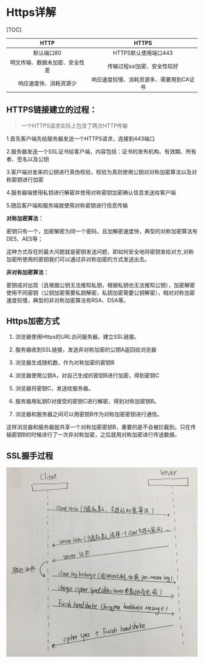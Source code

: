 # Https详解

[TOC]

|              HTTP              |                  HTTPS                   |
| :----------------------------: | :--------------------------------------: |
|           默认端口80           |           HTTPS默认使用端口443           |
| 明文传输、数据未加密、安全性差 |       传输过程ssl加密、安全性较好        |
|     响应速度快、消耗资源少     | 响应速度较慢、消耗资源多、需要用到CA证书 |





## HTTPS链接建立的过程：

> 一个HTTPS请求实际上包含了两次HTTP传输

 1.首先客户端先给服务器发送一个HTTPS请求，连接到443端口

 2.服务器发送一个SSL证书给客户端，内容包括：证书的发布机构、有效期、所有者、签名以及公钥

 3.客户端对发来的公钥进行真伪校验，校验为真则使用公钥对对称加密算法以及对称密钥进行加密

 4.服务器端使用私钥进行解密并使用对称密钥加密确认信息发送给客户端

 5.随后客户端和服务端就使用对称密钥进行信息传输

 **对称加密算法：**

 密钥只有一个，加密解密为同一个密码，且加解密速度快，典型的对称加密算法有DES、AES等；

这种方式存在的最大问题就是密钥发送问题，即如何安全地将密钥发给对方,对称加密所使用的密钥我们可以通过非对称加密的方式发送出去。

 **非对称加密算法：**

密钥成对出现（且根据公钥无法推知私钥，根据私钥也无法推知公钥），加密解密使用不同密钥（公钥加密需要私钥解密，私钥加密需要公钥解密），相对对称加密速度较慢，典型的非对称加密算法有RSA、DSA等。



## Https加密方式

1. 浏览器使用Https的URL访问服务器，建立SSL链接。

2. 服务器收到SSL链接，发送非对称加密的公钥A返回给浏览器

3. 浏览器生成随机数，作为对称加密的密钥B

4. 浏览器使用公钥A，对自己生成的密钥B进行加密，得到密钥C

5. 浏览器将密钥C，发送给服务器。

6. 服务器用私钥D对接受的密钥C进行解密，得到对称加密钥B。

7. 浏览器和服务器之间可以用密钥B作为对称加密密钥进行通信。

这样浏览器和服务器就共享一个对称加密密钥B，重要的是不会被拦截到。只在传输密钥B的时候进行了一次非对称加密，之后就用对称加密进行传送数据。





## SSL握手过程

![img](images/20160908134036615)

